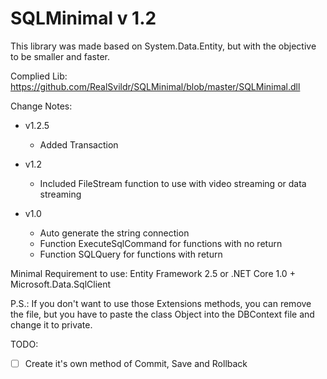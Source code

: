 # SQLMinimal v 1.2

This library was made based on System.Data.Entity, but with the objective to be smaller and faster.

Complied Lib: https://github.com/RealSvildr/SQLMinimal/blob/master/SQLMinimal.dll

Change Notes:
* v1.2.5
  * Added Transaction

* v1.2
  * Included FileStream function to use with video streaming or data streaming
* v1.0
  * Auto generate the string connection
  * Function ExecuteSqlCommand for functions with no return
  * Function SQLQuery for functions with return
  
Minimal Requirement to use: Entity Framework 2.5 or .NET Core 1.0 + Microsoft.Data.SqlClient

P.S.: If you don't want to use those Extensions methods, you can remove the file, but you have to paste the class Object into the DBContext file and change it to private.

TODO: 
- [ ] Create it's own method of Commit, Save and Rollback
  

